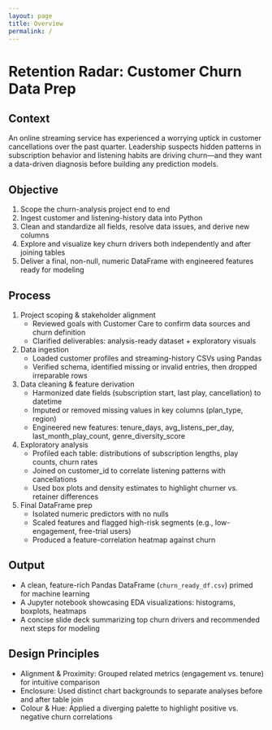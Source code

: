 ```yaml
---
layout: page
title: Overview
permalink: /
---
```


# Retention Radar: Customer Churn Data Prep

## Context  
An online streaming service has experienced a worrying uptick in customer cancellations over the past quarter. Leadership suspects hidden patterns in subscription behavior and listening habits are driving churn—and they want a data-driven diagnosis before building any prediction models.

## Objective  
1. Scope the churn-analysis project end to end  
2. Ingest customer and listening-history data into Python  
3. Clean and standardize all fields, resolve data issues, and derive new columns  
4. Explore and visualize key churn drivers both independently and after joining tables  
5. Deliver a final, non-null, numeric DataFrame with engineered features ready for modeling

## Process  
1. Project scoping & stakeholder alignment  
   - Reviewed goals with Customer Care to confirm data sources and churn definition  
   - Clarified deliverables: analysis-ready dataset + exploratory visuals  
2. Data ingestion  
   - Loaded customer profiles and streaming-history CSVs using Pandas  
   - Verified schema, identified missing or invalid entries, then dropped irreparable rows  
3. Data cleaning & feature derivation  
   - Harmonized date fields (subscription start, last play, cancellation) to datetime  
   - Imputed or removed missing values in key columns (plan_type, region)  
   - Engineered new features: tenure_days, avg_listens_per_day, last_month_play_count, genre_diversity_score  
4. Exploratory analysis  
   - Profiled each table: distributions of subscription lengths, play counts, churn rates  
   - Joined on customer_id to correlate listening patterns with cancellations  
   - Used box plots and density estimates to highlight churner vs. retainer differences  
5. Final DataFrame prep  
   - Isolated numeric predictors with no nulls  
   - Scaled features and flagged high-risk segments (e.g., low-engagement, free-trial users)  
   - Produced a feature-correlation heatmap against churn

## Output  
- A clean, feature-rich Pandas DataFrame (`churn_ready_df.csv`) primed for machine learning  
- A Jupyter notebook showcasing EDA visualizations: histograms, boxplots, heatmaps  
- A concise slide deck summarizing top churn drivers and recommended next steps for modeling

## Design Principles  
- Alignment & Proximity: Grouped related metrics (engagement vs. tenure) for intuitive comparison  
- Enclosure: Used distinct chart backgrounds to separate analyses before and after table join  
- Colour & Hue: Applied a diverging palette to highlight positive vs. negative churn correlations